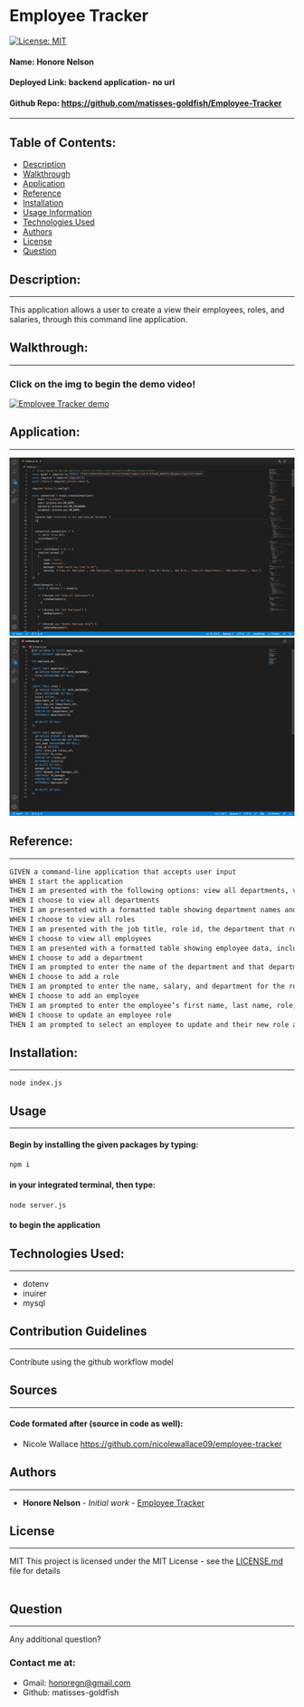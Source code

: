
# Employee Tracker 
[![License: MIT](https://img.shields.io/badge/license-MIT-brightgreen)](https://opensource.org/licenses/MIT)
#### **Name:** Honore Nelson
#### **Deployed Link:** backend application- no url
#### **Github Repo:** https://github.com/matisses-goldfish/Employee-Tracker
---
    
##  Table of Contents:
* [Description](#description)
* [Walkthrough](#walkthrough)
* [Application](#application)
* [Reference](#reference)
* [Installation](#installation)
* [Usage Information](#usage)
* [Technologies Used](#technologies-used)
* [Authors](#authors)
* [License](#license)
* [Question](#questions)


## Description:
---
This application allows a user to create a view their employees, roles, and salaries, through this command line application.

## Walkthrough:
---
### Click on the img to begin the demo video!
[![Employee Tracker demo](http://img.youtube.com/vi/9xZHtHGv_tU/0.jpg)](https://www.youtube.com/embed/9xZHtHGv_tU)

## Application:
---
![application index](ss1.png)
![application database](ss2.png)

## Reference:
---
```md
GIVEN a command-line application that accepts user input
WHEN I start the application
THEN I am presented with the following options: view all departments, view all roles, view all employees, add a department, add a role, add an employee, and update an employee role
WHEN I choose to view all departments
THEN I am presented with a formatted table showing department names and department ids
WHEN I choose to view all roles
THEN I am presented with the job title, role id, the department that role belongs to, and the salary for that role
WHEN I choose to view all employees
THEN I am presented with a formatted table showing employee data, including employee ids, first names, last names, job titles, departments, salaries, and managers that the employees report to
WHEN I choose to add a department
THEN I am prompted to enter the name of the department and that department is added to the database
WHEN I choose to add a role
THEN I am prompted to enter the name, salary, and department for the role and that role is added to the database
WHEN I choose to add an employee
THEN I am prompted to enter the employee’s first name, last name, role, and manager, and that employee is added to the database
WHEN I choose to update an employee role
THEN I am prompted to select an employee to update and their new role and this information is updated in the database 
```

## Installation:
---
    node index.js

## Usage
---
#### Begin by installing the given packages by typing:
    npm i 
#### in your integrated terminal, then type:
    node server.js 
#### to begin the application
    
## Technologies Used:
---
* dotenv
* inuirer
* mysql


## Contribution Guidelines
---
Contribute using the github workflow model
    
## Sources
---
#### Code formated after (source in code as well):
* Nicole Wallace https://github.com/nicolewallace09/employee-tracker
    
## Authors
---
* **Honore Nelson** - *Initial work* - [Employee Tracker](https://github.com/matisses-goldfish/Employee-Tracker)
    
## License
---
MIT
This project is licensed under the MIT License - see the [LICENSE.md](LICENSE.md) file for details
<br></br>

## Question
---
Any additional question? 
### Contact me at:
* Gmail: honoregn@gmail.com
* Github: matisses-goldfish
